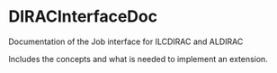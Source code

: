 DIRACInterfaceDoc
=================

Documentation of the Job interface for ILCDIRAC and ALDIRAC

Includes the concepts and what is needed to implement an extension.
